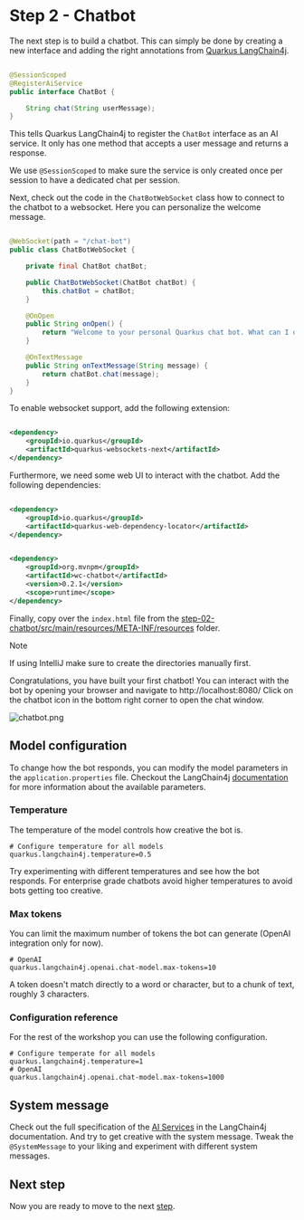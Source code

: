 # Step 2 - Chatbot

The next step is to build a chatbot.
This can simply be done by creating a new interface and adding the right annotations
from [Quarkus LangChain4j](https://docs.quarkiverse.io/quarkus-langchain4j/dev/quickstart.html#ai-service).

```java

@SessionScoped
@RegisterAiService
public interface ChatBot {

    String chat(String userMessage);
}
```

This tells Quarkus LangChain4j to register the `ChatBot` interface as an AI service.
It only has one method that accepts a user message and returns a response.

We use `@SessionScoped` to make sure the service is only created once per session to have a dedicated chat per session.

Next, check out the code in the `ChatBotWebSocket` class how to connect to the chatbot to a websocket.
Here you can personalize the welcome message.

```java

@WebSocket(path = "/chat-bot")
public class ChatBotWebSocket {

    private final ChatBot chatBot;

    public ChatBotWebSocket(ChatBot chatBot) {
        this.chatBot = chatBot;
    }

    @OnOpen
    public String onOpen() {
        return "Welcome to your personal Quarkus chat bot. What can I do for you?";
    }

    @OnTextMessage
    public String onTextMessage(String message) {
        return chatBot.chat(message);
    }
}
```

To enable websocket support, add the following extension:

```xml

<dependency>
    <groupId>io.quarkus</groupId>
    <artifactId>quarkus-websockets-next</artifactId>
</dependency>
```

Furthermore, we need some web UI to interact with the chatbot. Add the following dependencies:

```xml

<dependency>
    <groupId>io.quarkus</groupId>
    <artifactId>quarkus-web-dependency-locator</artifactId>
</dependency>
```

```xml

<dependency>
    <groupId>org.mvnpm</groupId>
    <artifactId>wc-chatbot</artifactId>
    <version>0.2.1</version>
    <scope>runtime</scope>
</dependency>
```

Finally, copy over the `index.html` file from
the [step-02-chatbot/src/main/resources/META-INF/resources](src/main/resources/META-INF/resources) folder.

> [!NOTE]
> If using IntelliJ make sure to create the directories manually first.

Congratulations, you have built your first chatbot!
You can interact with the bot by opening your browser and navigate to http://localhost:8080/
Click on the chatbot icon in the bottom right corner to open the chat window.

![chatbot.png](./../docs/images/chatbot.png)

## Model configuration

To change how the bot responds, you can modify the model parameters in the `application.properties` file.
Checkout the
LangChain4j [documentation](https://docs.quarkiverse.io/quarkus-langchain4j/dev/guide-prompt-engineering.html#_chat_model_configuration)
for more information about the available parameters.

### Temperature

The temperature of the model controls how creative the bot is.

```properties
# Configure temperature for all models
quarkus.langchain4j.temperature=0.5
```

Try experimenting with different temperatures and see how the bot responds.
For enterprise grade chatbots avoid higher temperatures to avoid bots getting too creative.

### Max tokens

You can limit the maximum number of tokens the bot can generate  (OpenAI integration only for now).

```properties
# OpenAI
quarkus.langchain4j.openai.chat-model.max-tokens=10
```

A token doesn't match directly to a word or character, but to a chunk of text, roughly 3 characters.

### Configuration reference

For the rest of the workshop you can use the following configuration.

```properties
# Configure temperate for all models
quarkus.langchain4j.temperature=1
# OpenAI
quarkus.langchain4j.openai.chat-model.max-tokens=1000
```

## System message

Check out the full specification of
the [AI Services](https://docs.quarkiverse.io/quarkus-langchain4j/dev/ai-services.html#_annotations_reference)
in the LangChain4j documentation.
And try to get creative with the system message.
Tweak the `@SystemMessage` to your liking and experiment with different system messages.

## Next step

Now you are ready to move to the next [step](./../step-03-authentication/README.md).
